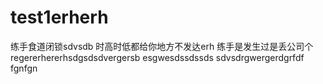 # test1erherh
练手食道闭锁sdvsdb
时高时低都给你地方不发达erh
练手是发生过是丢公司个
regererhererhsdgsdsdvergersb
esgwesdssdssds
sdvsdrgwergerdgrfdf
fgnfgn
